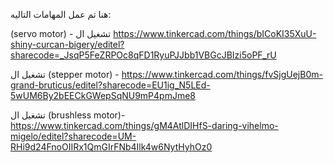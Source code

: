 هنا تم عمل المهامات التاليه:

(servo motor) -  تشغيل ال 
https://www.tinkercad.com/things/bICoKI35XuU-shiny-curcan-bigery/editel?sharecode=_JsqP5FeZRPOc8qFD1RyuPJJbb1VBGcJBIzi5oPF_rU

تشغيل ال (stepper motor) - https://www.tinkercad.com/things/fvSjgUejB0m-grand-bruticus/editel?sharecode=EU1ig_N5LEd-5wUM6By2bEECkGWepSqNU9mP4pmJme8

تشغيل ال (brushless motor)- https://www.tinkercad.com/things/gM4AtlDIHfS-daring-vihelmo-migelo/editel?sharecode=UM-RHi9d24FnoOIIRx1QmGIrFNb4Ilk4w6NytHyhOz0 
